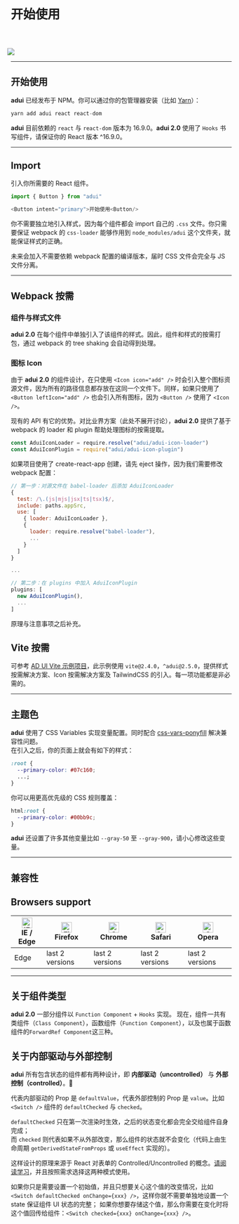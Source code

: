 # 开始使用

<div>
<img src="https://wxa.wxs.qq.com/mpweb/delivery/legacy/wxadtouch/upload/t1/od834zef_52939fc6.png" style="margin:40px 0 0 -8px; background-color: #fcfcfc; box-shadow: none;" />
</div>

---

## 开始使用

**adui** 已经发布于 NPM。你可以通过你的包管理器安装（比如 [Yarn](https://yarnpkg.com)）：

```js
yarn add adui react react-dom
```

**adui** 目前依赖的 `react` 与 `react-dom` 版本为 16.9.0。**adui 2.0** 使用了 `Hooks` 书写组件，请保证你的 React 版本 ^16.9.0。

---

## Import

引入你所需要的 React 组件。

```js
import { Button } from "adui"

<Button intent="primary">开始使用<Button/>
```

你不需要独立地引入样式，因为每个组件都会 import 自己的 `.css` 文件。你只需要保证 webpack 的 `css-loader` 能够作用到 `node_modules/adui` 这个文件夹，就能保证样式的正确。

未来会加入不需要依赖 webpack 配置的编译版本，届时 CSS 文件会完全与 JS 文件分离。

---

## Webpack 按需

### 组件与样式文件

**adui 2.0** 在每个组件中单独引入了该组件的样式。因此，组件和样式的按需打包，通过 webpack 的 tree shaking 会自动得到处理。

### 图标 Icon

由于 **adui 2.0** 的组件设计，在只使用 `<Icon icon="add" />` 时会引入整个图标资源文件，因为所有的路径信息都存放在这同一个文件下。同样，如果只使用了 `<Button leftIcon="add" />` 也会引入所有图标，因为 `<Button />` 使用了 `<Icon />`。

现有的 API 有它的优势。对比业界方案（此处不展开讨论），**adui 2.0** 提供了基于 webpack 的 loader 和 plugin 帮助处理图标的按需提取。

```js
const AduiIconLoader = require.resolve("adui/adui-icon-loader")
const AduiIconPlugin = require("adui/adui-icon-plugin")
```

如果项目使用了 create-react-app 创建，请先 eject 操作，因为我们需要修改 webpack 配置：

```js
// 第一步：对源文件在 babel-loader 后添加 AduiIconLoader
{
  test: /\.(js|mjs|jsx|ts|tsx)$/,
  include: paths.appSrc,
  use: [
    { loader: AduiIconLoader },
    {
      loader: require.resolve("babel-loader"),
      ...
    }
  ]
}

...

// 第二步：在 plugins 中加入 AduiIconPlugin
plugins: [
  new AduiIconPlugin(),
  ...
]
```

原理与注意事项之后补充。

## Vite 按需

可参考 [AD UI Vite 示例项目](https://git.woa.com/wxad-design/vite-adui-example)，此示例使用 `vite@2.4.0`，`^adui@2.5.0`，提供样式按需解决方案、Icon 按需解决方案及 TailwindCSS 的引入。每一项功能都是非必需的。

---

## 主题色

**adui** 使用了 CSS Variables 实现变量配置。同时配合 [css-vars-ponyfill](https://github.com/jhildenbiddle/css-vars-ponyfill) 解决兼容性问题。  
在引入之后，你的页面上就会有如下的样式：

```css
:root {
  --primary-color: #07c160;
  ...;
}
```

你可以用更高优先级的 CSS 规则覆盖：

```css
html:root {
  --primary-color: #00bb9c;
}
```

**adui** 还设置了许多其他变量比如 `--gray-50` 至 `--gray-900`，请小心修改这些变量。

---

## 兼容性

## Browsers support

| [<img style="display: inline-block;margin: 0;width: 24px;height: 24px; border-radius: 0;box-shadow: none;" src="https://raw.githubusercontent.com/alrra/browser-logos/master/src/edge/edge_48x48.png" alt="IE / Edge" width="24px" height="24px" />](http://godban.github.io/browsers-support-badges/)</br>IE / Edge | [<img style="display: inline-block;margin: 0;width: 24px;height: 24px; border-radius: 0;box-shadow: none;" src="https://raw.githubusercontent.com/alrra/browser-logos/master/src/firefox/firefox_48x48.png" alt="Firefox" width="24px" height="24px" />](http://godban.github.io/browsers-support-badges/)</br>Firefox | [<img style="display: inline-block;margin: 0;width: 24px;height: 24px; border-radius: 0;box-shadow: none;" src="https://raw.githubusercontent.com/alrra/browser-logos/master/src/chrome/chrome_48x48.png" alt="Chrome" width="24px" height="24px" />](http://godban.github.io/browsers-support-badges/)</br>Chrome | [<img style="display: inline-block;margin: 0;width: 24px;height: 24px; border-radius: 0;box-shadow: none;" src="https://raw.githubusercontent.com/alrra/browser-logos/master/src/safari/safari_48x48.png" alt="Safari" width="24px" height="24px" />](http://godban.github.io/browsers-support-badges/)</br>Safari | [<img style="display: inline-block;margin: 0;width: 24px;height: 24px; border-radius: 0;box-shadow: none;" src="https://raw.githubusercontent.com/alrra/browser-logos/master/src/opera/opera_48x48.png" alt="Opera" width="24px" height="24px" />](http://godban.github.io/browsers-support-badges/)</br>Opera |
| -------------------------------------------------------------------------------------------------------------------------------------------------------------------------------------------------------------------------------------------------------------------------------------------------------------------- | ---------------------------------------------------------------------------------------------------------------------------------------------------------------------------------------------------------------------------------------------------------------------------------------------------------------------- | ------------------------------------------------------------------------------------------------------------------------------------------------------------------------------------------------------------------------------------------------------------------------------------------------------------------ | ------------------------------------------------------------------------------------------------------------------------------------------------------------------------------------------------------------------------------------------------------------------------------------------------------------------ | -------------------------------------------------------------------------------------------------------------------------------------------------------------------------------------------------------------------------------------------------------------------------------------------------------------- |
| Edge                                                                                                                                                                                                                                                                                                                 | last 2 versions                                                                                                                                                                                                                                                                                                        | last 2 versions                                                                                                                                                                                                                                                                                                    | last 2 versions                                                                                                                                                                                                                                                                                                    | last 2 versions                                                                                                                                                                                                                                                                                                |

---

## 关于组件类型

**adui 2.0** 一部分组件以 `Function Component` + `Hooks` 实现。
现在，组件一共有 类组件（`Class Component`），函数组件（`Function Component`），以及也属于函数组件的`ForwardRef Component`这三种。

## 关于内部驱动与外部控制

**adui** 所有包含状态的组件都有两种设计，即 **内部驱动（uncontrolled）** 与 **外部控制（controlled）**。

代表内部驱动的 Prop 是 `defaultValue`，代表外部控制的 Prop 是 `value`。比如 `<Switch />` 组件的 `defaultChecked` 与 `checked`。

`defaultChecked` 只在第一次渲染时生效，之后的状态变化都会完全交给组件自身完成；  
而 `checked` 则代表如果不从外部改变，那么组件的状态就不会变化（代码上由生命周期 `getDerivedStateFromProps` 或 `useEffect` 实现的）。

这样设计的原理来源于 React 对表单的 Controlled/Uncontrolled 的概念。[请阅读学习](https://reactjs.org/docs/forms.html#controlled-components)，并且按照需求选择这两种模式使用。

如果你只是需要设置一个初始值，并且只想要关心这个值的改变情况，比如 `<Switch defaultChecked onChange={xxx} />`，这样你就不需要单独地设置一个 state 保证组件 UI 状态的完整；
如果你想要存储这个值，那么你需要在变化时将这个值回传给组件：`<Switch checked={xxx} onChange={xxx} />`。

